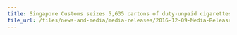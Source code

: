 ```yaml
---
title: Singapore Customs seizes 5,635 cartons of duty-unpaid cigarettes from self-storage facility
file_url: /files/news-and-media/media-releases/2016-12-09-Media-Release.pdf
---
```

